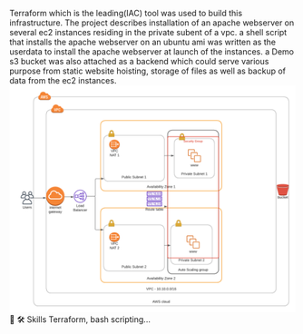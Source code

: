Terraform which is the leading(IAC) tool was used to build this infrastructure. The project describes installation of an apache webserver on several ec2 instances residing in the private subent of a vpc. a shell script that installs the apache webserver on an ubuntu ami was written as the userdata to install the apache webserver at launch of the instances. a Demo s3 bucket was also attached as a backend which could serve various purpose from static website hoisting, storage of files as well as backup of data from the ec2 instances.
![Alt text](demo-terraform-deployment.png)
🔗  🛠 Skills
    Terraform, bash scripting...
